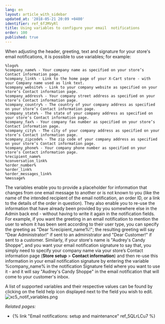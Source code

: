 ```yaml
---
lang: en
layout: article_with_sidebar
updated_at: '2018-05-21 20:09 +0400'
identifier: ref_6fJMVyRl
title: Using variables to configure your email  notifications
order: 100
published: true
---
```

When adjusting the header, greeting, text and signature for your store's email notifications, it is possible to use variables; for example: 

```
%logo%	
%company_name% - Your company name as specified on your store’s Contact information page.
%company_link% - Link to the home page of your X-Cart store - with your Company name used as link text.
%company_website% - Link to your company website as specified on your store’s Contact information page.
%company_address% - Your company street address as specified on your store’s Contact information page.
%company_country% - The country of your company address as specified on your store’s Contact information page.	
%company_state% - The state of your company address as specified on your store’s Contact information page.
%company_fax% - Your company fax number as specified on your store’s Contact information page.	
%company_city% - The city of your company address as specified on your store’s Contact information page.	
%company_zipcode% - The zip code of your company address as specified on your store’s Contact information page.	
%company_phone%	- Your company phone number as specified on your store’s Contact information page.
%recipient_name%
%conversation_link%	
%order_number%	
%order_link%	
%order_messages_link%	
%message%
```

The variables enable you to provide a placeholder for information that changes from one email message to another or is not known to you (like the name of the intended recipient of the email notification, an order ID, or a link to the details of the order in question). They also enable you to re-use the information that have already been provided by you somewhere else in the Admin back end - without having to write it again in the notification fields. For example, if you want the greeting in an email notification to mention the user to whom it has been sent according to their user type, you can specify the greeting as "Dear %recipient_name%!"; the resulting greeting will say "Dear Administrator!" if sent to an administrator and "Dear Customer!" if sent to a customer. Similarly, if your store's name is "Audrey's Candy Shoppe", and you want your email notification signature to say that, you simply need to specify your company name via your store’s Contact information page (**Store setup** > **Contact information**) and then re-use this information in your email notification signature by entering the variable %company_name% in the notification Signature field where you want to use it - and it will say "Audrey's Candy Shoppe" in the email notification that will come to your customer's inbox.  

A list of supported variables and their respective values can be found by clicking on the field help icon displayed next to the field you wish to edit.
![xc5_notif_variables.png]({{site.baseurl}}/attachments/ref_2W845gkS/xc5_notif_variables.png)


_Related pages:_

   * {% link "Email notifications: setup and maintenance" ref_5QLrLCu7 %}